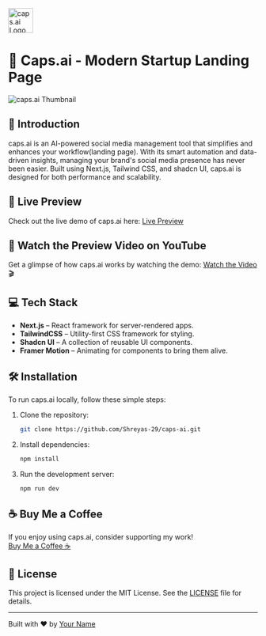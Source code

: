 <img src="https://github.com/user-attachments/assets/86750a4c-2876-4b4e-b703-7fa901dcd8bb" alt="caps.ai Logo" width="50" height="50">

# 🚀 Caps.ai - Modern Startup Landing Page

<img src="https://github.com/user-attachments/assets/ab02ae68-b208-4bf1-b5b1-4879632548cb" alt="caps.ai Thumbnail">

## 🌟 Introduction
caps.ai is an AI-powered social media management tool that simplifies and enhances your workflow(landing page). With its smart automation and data-driven insights, managing your brand's social media presence has never been easier. Built using Next.js, Tailwind CSS, and shadcn UI, caps.ai is designed for both performance and scalability.

## 🔗 Live Preview

Check out the live demo of caps.ai here: [Live Preview](https://caps-ai.vercel.app/)

## 🎥 Watch the Preview Video on YouTube

Get a glimpse of how caps.ai works by watching the demo: [Watch the Video](https://www.youtube.com/watch?v=bnMIm6OfYDM) 🎬

## 💻 Tech Stack

- **Next.js** – React framework for server-rendered apps.
- **TailwindCSS** – Utility-first CSS framework for styling.
- **Shadcn UI** – A collection of reusable UI components.
- **Framer Motion** – Animating for components to bring them alive.

## 🛠️ Installation
To run caps.ai locally, follow these simple steps:

1. Clone the repository:
    ```bash
    git clone https://github.com/Shreyas-29/caps-ai.git
    ```
2. Install dependencies:
    ```bash
    npm install
    ```
3. Run the development server:
    ```bash
    npm run dev
    ```

## ☕ Buy Me a Coffee
If you enjoy using caps.ai, consider supporting my work!  
[Buy Me a Coffee ☕](https://buymeacoffee.com/shreyas29)

## 📜 License
This project is licensed under the MIT License. See the [LICENSE](LICENSE) file for details.

---

Built with ❤️ by [Your Name](https://github.com/your-username)
